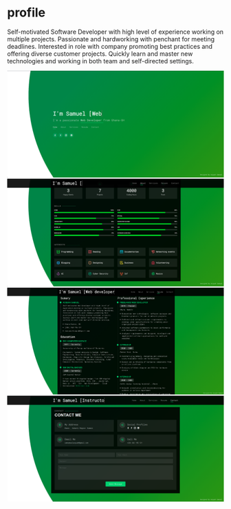 # profile

 Self-motivated Software Developer with high level of experience working on multiple projects.
 Passionate and hardworking with penchant for meeting deadlines. 
 Interested in role with company promoting best practices and offering diverse customer projects. 
 Quickly learn and master new technologies and working in both team and self-directed settings.



<img src="./img/readme-img/img-1.png">
<img src="./img/readme-img/img-2.png">
<img src="./img/readme-img/img-3.png">
<img src="./img/readme-img/img-4.png">